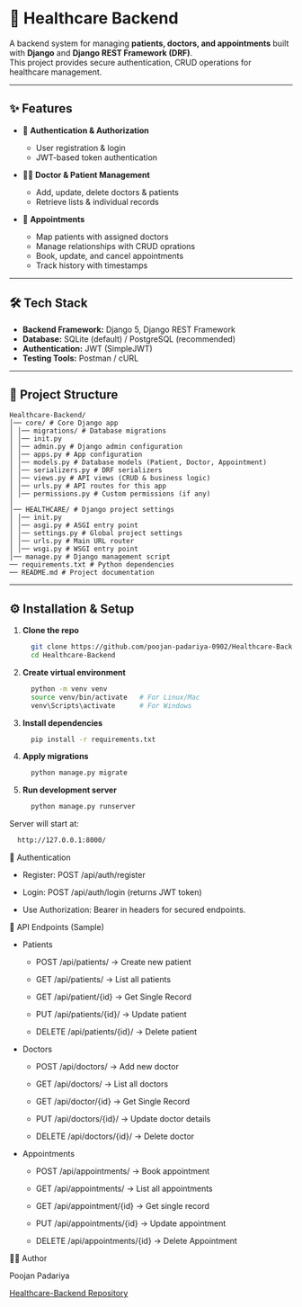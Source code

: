 # 🏥 Healthcare Backend

A backend system for managing **patients, doctors, and appointments** built with **Django** and **Django REST Framework (DRF)**.  
This project provides secure authentication, CRUD operations for healthcare management.

---

## ✨ Features

- 👤 **Authentication & Authorization**
  - User registration & login
  - JWT-based token authentication

- 🧑‍⚕️ **Doctor & Patient Management**
  - Add, update, delete doctors & patients
  - Retrieve lists & individual records

- 📅 **Appointments**
  - Map patients with assigned doctors
  - Manage relationships with CRUD oprations
  - Book, update, and cancel appointments
  - Track history with timestamps

---

## 🛠️ Tech Stack

- **Backend Framework:** Django 5, Django REST Framework  
- **Database:** SQLite (default) / PostgreSQL (recommended)  
- **Authentication:** JWT (SimpleJWT)  
- **Testing Tools:** Postman / cURL  

---

## 📂 Project Structure

```
Healthcare-Backend/
│── core/ # Core Django app
│ │── migrations/ # Database migrations
│ │── init.py
│ │── admin.py # Django admin configuration
│ │── apps.py # App configuration
│ │── models.py # Database models (Patient, Doctor, Appointment)
│ │── serializers.py # DRF serializers
│ │── views.py # API views (CRUD & business logic)
│ │── urls.py # API routes for this app
│ │── permissions.py # Custom permissions (if any)
│
│── HEALTHCARE/ # Django project settings
│ │── init.py
│ │── asgi.py # ASGI entry point
│ │── settings.py # Global project settings
│ │── urls.py # Main URL router
│ │── wsgi.py # WSGI entry point
│── manage.py # Django management script
── requirements.txt # Python dependencies
── README.md # Project documentation
```

---

## ⚙️ Installation & Setup

1. **Clone the repo**
   ```bash
     git clone https://github.com/poojan-padariya-0902/Healthcare-Backend.git
     cd Healthcare-Backend
   ```

2. **Create virtual environment**
   ```bash
     python -m venv venv
     source venv/bin/activate   # For Linux/Mac
     venv\Scripts\activate      # For Windows

3. **Install dependencies**
   ```bash
     pip install -r requirements.txt

4. **Apply migrations**
   ```bash
     python manage.py migrate
   
5. **Run development server**
   ```bash
     python manage.py runserver

Server will start at:
  ```bash
    http://127.0.0.1:8000/
  ```

🔑 Authentication

- Register: POST /api/auth/register

- Login: POST /api/auth/login (returns JWT token)

- Use Authorization: Bearer <token> in headers for secured endpoints.

📌 API Endpoints (Sample)

- Patients

  - POST /api/patients/ → Create new patient

  - GET /api/patients/ → List all patients

  - GET /api/patient/{id} → Get Single Record

  - PUT /api/patients/{id}/ → Update patient

  - DELETE /api/patients/{id}/ → Delete patient

- Doctors

  - POST /api/doctors/ → Add new doctor

  - GET /api/doctors/ → List all doctors

  - GET /api/doctor/{id} → Get Single Record

  - PUT /api/doctors/{id}/ → Update doctor details

  - DELETE /api/doctors/{id}/ → Delete doctor

- Appointments

  - POST /api/appointments/ → Book appointment

  - GET /api/appointments/ → List all appointments

  - GET /api/appointment/{id} → Get single record

  - PUT /api/appointments/{id} → Update appointment

  - DELETE /api/appointments/{id} → Delete Appointment

👨‍💻 Author

Poojan Padariya

[Healthcare-Backend Repository](https://github.com/poojan-padariya-0902/Healthcare-Backend)







